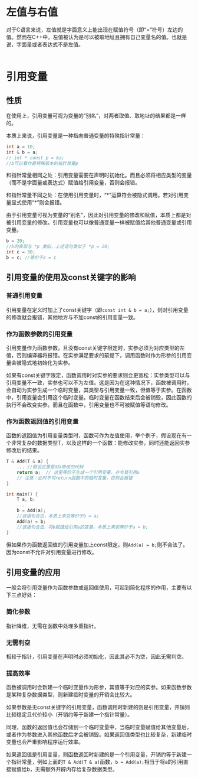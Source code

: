 # 左值与右值
对于C语言来说，左值就是字面意义上能出现在赋值符号（即“=”符号）左边的值。然而在C++中，左值被认为是可以被取地址且拥有自己变量名的值。也就是说，字面量或者表达式不是左值。
<br/><br/>

# 引用变量
## 性质
在使用上，引用变量可视为变量的“别名”，对两者取值、取地址的结果都是一样的。

本质上来说，引用变量是一种指向普通变量的特殊指针常量：
```cpp
int a = 10;
int & b = a;
// int * const p = &a;
//b可以看作是特殊版本的指针常量p
```
和指针常量相同之处：引用变量需要在声明时初始化。而且必须将相应类型的变量（而不是字面量或表达式）赋值给引用变量，否则会报错。

和指针常量不同之处：在使用引用变量时，“\*”运算符会被隐式调用。若对引用变量显式使用“\*”则会报错。

由于引用变量可视为变量的“别名”，因此对引用变量的修改和赋值，本质上都是对被引用变量的修改。引用变量也可以像普通变量一样被赋值给其他普通变量或引用变量。
```cpp
b = 20;
//b的表现与 *p 类似，上述语句类似于 *p = 20;
int c = 30;
b = c; //等价于a = c
```

## 引用变量的使用及const关键字的影响

### 普通引用变量
引用变量在定义时加上了const关键字（即```const int & b = a;```），则对引用变量的修改就会报错，其他地方与不加const的引用变量一致。

### 作为函数参数的引用变量

引用变量作为函数参数，且没有const关键字限定时，实参必须为对应类型的左值，否则编译器将报错。在实参满足要求的前提下，调用函数时作为形参的引用变量会被隐式地初始化为实参。

如果有const关键字限定，函数调用时对实参的要求则会更宽松：实参类型可以与引用变量不一致，实参也可以不为左值。这是因为在这种情况下，函数被调用时，会自动为实参生成一个临时变量，其类型与引用变量一致，但值等于实参。在函数中，引用变量会引用这个临时变量。临时变量在函数结束后会被销毁，因此函数的执行不会改变实参。而且在函数中，引用变量也不可被赋值等语句修改。
### 作为函数返回值的引用变量

函数的返回值为引用变量类型时，函数可作为左值使用，举个例子，假设现在有一个非常复杂的数据类型T，以及这样的一个函数：能修改实参，同时还能返回实参修改后的结果。
```cpp
T & Add(T & a) {
    ... //假设这里是对a修改的代码
    return a;  // 这里等价于生成一个引用变量，并令其引用a
    // 注意：此时不可return函数中的临时变量，否则会报错
}

int main() {
    T a, b;
    ...
    b = Add(a);
    //该语句合法，本质上来说等价于b = a;
    Add(a) = b; 
    //该语句合法，将b赋值给引用a的变量，本质上来说等价于a = b;
}
```
但如果作为函数返回值的引用变量加上const限定，则```Add(a) = b;```则不合法了。因为const不允许对引用变量进行修改。


## 引用变量的应用
一般会将引用变量作为函数参数或返回值使用，可起到简化程序的作用，主要有以下三点好处：
### 简化参数
指针降维，无需在函数中处理多重指针。
### 无需判空
相较于指针，引用变量在声明时必须初始化，因此其必不为空，因此无需判空。

### 提高效率
函数被调用时会新建一个临时变量作为形参，其值等于对应的实参。如果函数参数是某种复杂数据类型，则新建临时变量的开销会比较大。

如果参数是无const关键字的引用变量，函数调用时新建的则是引用变量，开销则比较稳定且代价较小（开销约等于新建一个指针常量）。

同理，函数的返回值也会存储到一个临时变量中，当临时变量赋值给其他变量后，或者作为参数进入其他函数后才会被销毁。如果返回值类型也比较复杂，新建临时变量也会严重影响程序运行效率。

如果返回值是引用变量，则函数返回时新建的是一个引用变量，开销约等于新建一个指针常量，例如上面的```T & Add(T & a)```函数，```b = Add(a);```相当于将a的引用直接赋值给b，无需额外开辟内存给复杂数据类型。


<br/><br/>




<br/><br/>
